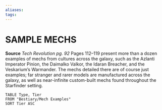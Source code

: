 ```yaml
---
aliases: 
tags: 
---
```

# SAMPLE MECHS

**Source** _Tech Revolution pg. 92_
Pages 112–119 present more than a dozen examples of mechs from cultures across the galaxy, such as the Azlanti Imperator Pinion, the Daimalko Valkor, the Idaran Breacher, and the Veskarium’s Warmander. The mechs detailed there are of course just examples; far stranger and rarer models are manufactured across the galaxy, as well as near-infinite custom-built mechs found throughout the Starfinder setting.

```dataview
TABLE Type, Tier
FROM "Bestiary/Mech Examples"
SORT Tier ASC
```

